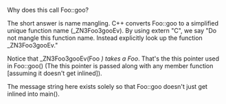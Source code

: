 Why does this call Foo::goo?

The short answer is name mangling. C++ converts Foo::goo to a simplified unique function name (\_ZN3Foo3gooEv).
By using extern "C", we say "Do not mangle this function name. Instead explicitly look up the function \_ZN3Foo3gooEv."

Notice that \_ZN3Foo3gooEv(Foo *) takes a Foo*. That's the this pointer used in Foo::goo()
(The this pointer is passed along with any member function [assuming it doesn't get inlined]).

The message string here exists solely so that Foo::goo doesn't just get inlined into main().
